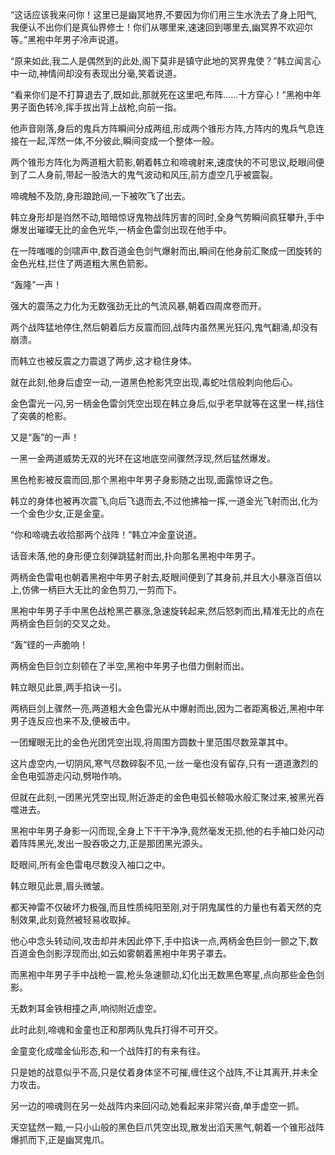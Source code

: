 
“这话应该我来问你！这里已是幽冥地界,不要因为你们用三生水洗去了身上阳气,我便认不出你们是真仙界修士！你们从哪里来,速速回到哪里去,幽冥界不欢迎尔等。”黑袍中年男子冷声说道。

“原来如此,我二人是偶然到的此处,阁下莫非是镇守此地的冥界鬼使？”韩立闻言心中一动,神情间却没有表现出分毫,笑着说道。

“看来你们是不打算退去了,既如此,那就死在这里吧,布阵……十方穿心！”黑袍中年男子面色转冷,挥手拔出背上战枪,向前一指。

他声音刚落,身后的鬼兵方阵瞬间分成两组,形成两个锥形方阵,方阵内的鬼兵气息连接在一起,浑然一体,不分彼此,瞬间变成一个整体一般。

两个锥形方阵化为两道粗大箭影,朝着韩立和啼魂射来,速度快的不可思议,眨眼间便到了二人身前,带起一股浩大的鬼气波动和风压,前方虚空几乎被震裂。

啼魂触不及防,身形踉跄间,一下被吹飞了出去。

韩立身形却是岿然不动,暗暗惊讶鬼物战阵厉害的同时,全身气势瞬间疯狂攀升,手中爆发出璀璨无比的金色光华,一柄金色雷剑出现在他手中。

在一阵嗤嗤的剑啸声中,数百道金色剑气爆射而出,瞬间在他身前汇聚成一团旋转的金色光柱,拦住了两道粗大黑色箭影。

“轰隆”一声！

强大的震荡之力化为无数强劲无比的气流风暴,朝着四周席卷而开。

两个战阵猛地停住,然后朝着后方反震而回,战阵内虽然黑光狂闪,鬼气翻涌,却没有崩溃。

而韩立也被反震之力震退了两步,这才稳住身体。

就在此刻,他身后虚空一动,一道黑色枪影凭空出现,毒蛇吐信般刺向他后心。

金色雷光一闪,另一柄金色雷剑凭空出现在韩立身后,似乎老早就等在这里一样,挡住了突袭的枪影。

又是“轰”的一声！

一黑一金两道威势无双的光环在这地底空间骤然浮现,然后猛然爆发。

黑色枪影被反震而回,那个黑袍中年男子身影随之出现,面露惊讶之色。

韩立的身体也被再次震飞,向后飞退而去,不过他拂袖一挥,一道金光飞射而出,化为一个金色少女,正是金童。

“你和啼魂去收拾那两个战阵！”韩立冲金童说道。

话音未落,他的身形便立刻弹跳猛射而出,扑向那名黑袍中年男子。

两柄金色雷电也朝着黑袍中年男子射去,眨眼间便到了其身前,并且大小暴涨百倍以上,仿佛一柄巨大无比的金色剪刀,一剪而下。

黑袍中年男子手中黑色战枪黑芒暴涨,急速旋转起来,然后怒刺而出,精准无比的点在两柄金色巨剑的交叉之处。

“轰”铿的一声脆响！

两柄金色巨剑立刻顿在了半空,黑袍中年男子也借力倒射而出。

韩立眼见此景,两手掐诀一引。

两柄巨剑上骤然一亮,两道粗大金色雷光从中爆射而出,因为二者距离极近,黑袍中年男子连反应也来不及,便被击中。

一团耀眼无比的金色光团凭空出现,将周围方圆数十里范围尽数笼罩其中。

这片虚空内,一切阴风,寒气尽数碎裂不见,一丝一毫也没有留存,只有一道道激烈的金色电弧游走闪动,劈啪作响。

但就在此刻,一团黑光凭空出现,附近游走的金色电弧长鲸吸水般汇聚过来,被黑光吞噬进去。

黑袍中年男子身影一闪而现,全身上下干干净净,竟然毫发无损,他的右手袖口处闪动着阵阵黑光,发出一股吞吸之力,正是那团黑光源头。

眨眼间,所有金色雷电尽数没入袖口之中。

韩立眼见此景,眉头微皱。

都天神雷不仅破坏力极强,而且性质纯阳至刚,对于阴鬼属性的力量也有着天然的克制效果,此刻竟然被轻易收取掉。

他心中念头转动间,攻击却并未因此停下,手中掐诀一点,两柄金色巨剑一颤之下,数百道金色剑影浮现而出,如云如雾朝着黑袍中年男子罩去。

而黑袍中年男子手中战枪一震,枪头急速颤动,幻化出无数黑色寒星,点向那些金色剑影。

无数刺耳金铁相撞之声,响彻附近虚空。

此时此刻,啼魂和金童也正和那两队鬼兵打得不可开交。

金童变化成噬金仙形态,和一个战阵打的有来有往。

只是她的战意似乎不高,只是仗着身体坚不可摧,缠住这个战阵,不让其离开,并未全力攻击。

另一边的啼魂则在另一处战阵内来回闪动,她看起来非常兴奋,单手虚空一抓。

天空猛然一黯,一只小山般的黑色巨爪凭空出现,散发出滔天黑气,朝着一个锥形战阵爆抓而下,正是幽冥鬼爪。